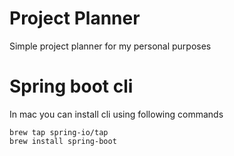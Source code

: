 # Project Planner
Simple project planner for my personal purposes

# Spring boot cli
In mac you can install cli using following commands

```
brew tap spring-io/tap
brew install spring-boot
```
